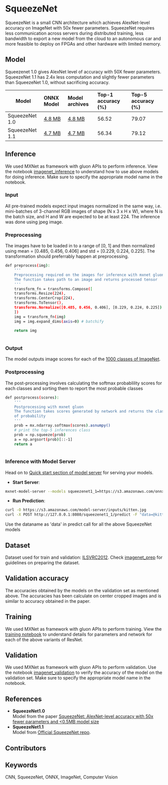 # SqueezeNet
SqueezeNet is a small CNN architecture which achieves AlexNet-level accuracy on ImageNet with 50x fewer parameters. SqueezeNet requires less communication across servers during distributed training, less bandwidth to export a new model from the cloud to an autonomous car and more feasible to deploy on FPGAs and other hardware with limited memory. 


## Model
Squeezenet 1.0 gives AlexNet level of accuracy with 50X fewer parameters.
SqueezeNet 1.1 has 2.4x less computation and slightly fewer parameters than SqueezeNet 1.0, without sacrificing accuracy.

|Model        |ONNX Model  | Model archives|Top-1 accuracy (%)|Top-5 accuracy (%)|
|-------------|:--------------|:--------------|:--------------|:--------------|
|SqueezeNet 1.0|    [4.8 MB](https://s3.amazonaws.com/onnx-model-zoo/squeezenet/squeezenet1.0/squeezenet1.0.onnx)    |  [4.8 MB](https://s3.amazonaws.com/onnx-model-zoo/squeezenet/squeezenet1.0/squeezenet1.0.model)     | 56.52     |     79.07     |
|SqueezeNet 1.1|    [4.7 MB](https://s3.amazonaws.com/onnx-model-zoo/squeezenet/squeezenet1.1/squeezenet1.1.onnx)    |  [4.7 MB](https://s3.amazonaws.com/onnx-model-zoo/squeezenet/squeezenet1.1/squeezenet1.1.model)     |56.34     |     79.12     |


## Inference
We used MXNet as framework with gluon APIs to perform inference. View the notebook [imagenet_inference](../imagenet_inference.ipynb) to understand how to use above models for doing inference. Make sure to specify the appropriate model name in the notebook. 
### Input 
All pre-trained models expect input images normalized in the same way, i.e. mini-batches of 3-channel RGB images of shape (N x 3 x H x W), where N is the batch size, and H and W are expected to be at least 224. 
The inference was done using jpeg image.

### Preprocessing
The images have to be loaded in to a range of [0, 1] and then normalized using mean = [0.485, 0.456, 0.406] and std = [0.229, 0.224, 0.225]. The transformation should preferrably happen at preprocessing.

```bash
def preprocess(img):   
    '''
    Preprocessing required on the images for inference with mxnet gluon
    The function takes path to an image and returns processed tensor
    '''
    transform_fn = transforms.Compose([
    transforms.Resize(224),
    transforms.CenterCrop(224),
    transforms.ToTensor(),
    transforms.Normalize([0.485, 0.456, 0.406], [0.229, 0.224, 0.225])
    ])
    img = transform_fn(img)
    img = img.expand_dims(axis=0) # batchify
    
    return img
    
 ```
 

### Output
The model outputs image scores for each of the [1000 classes of ImageNet](../../synset.txt). 

### Postprocessing
The post-processing involves calculating the softmax probablility scores for each classes and sorting them to report the most probable 
classes

```bash
def postprocess(scores): 
    '''
    Postprocessing with mxnet gluon
    The function takes scores generated by network and returns the class ids in decreasing order
    of probability
    '''
    prob = mx.ndarray.softmax(scores).asnumpy()
    # print the top-5 inferences class
    prob = np.squeeze(prob)
    a = np.argsort(prob)[::-1]
    return a
    
 ```
### Inference with Model Server
Head on to [Quick start section of model server](https://github.com/awslabs/mxnet-model-server/blob/master/README.md#quick-start) for serving your models. 
* **Start Server**:
```bash
mxnet-model-server --models squeezenet1_1=https://s3.amazonaws.com/onnx-model-zoo/squeezentnet/squeezenet1.1/squeezenet1.1.model
```

* **Run Prediction**:
```bash
curl -O https://s3.amazonaws.com/model-server/inputs/kitten.jpg
curl -X POST http://127.0.0.1:8080/squeezenet1_1/predict -F "data=@kitten.jpeg"
```
Use the dataname as 'data' in predict call for all the above SqueezeNet models
## Dataset
Dataset used for train and validation: [ILSVRC2012](http://www.image-net.org/challenges/LSVRC/2012/). Check [imagenet_prep](../imagenet_prep.md) for guidelines on preparing the dataset.

## Validation accuracy
The accuracies obtained by the models on the validation set as mentioned above. The accuracies has been calculate on center cropped 
images and is similar to accuracy obtained in the paper.
<!--
|Model        |Top-1 accuracy (%)|Top-5 accuracy (%)|
|-------------|:--------------|:--------------|
|SqueezeNet 1.0|     56.52     |     79.07     |
|SqueezeNet 1.1|     56.34     |     79.12     |
-->


## Training
We used MXNet as framework with gluon APIs to perform training. View the [training notebook](train_squeezenet.ipynb) to understand details for parameters and network for each of the above variants of ResNet.

## Validation
We used MXNet as framework with gluon APIs to perform validation. Use the notebook [imagenet_validation](../imagenet_validation.ipynb) to verify the accuracy of the model on the validation set. Make sure to specify the appropriate model name in the notebook.

## References
* **SqueezeNet1.0**  
Model from the paper [SqueezeNet: AlexNet-level accuracy with 50x fewer parameters and <0.5MB model size](https://arxiv.org/abs/1602.07360)
* **SqueezeNet1.1**   
Model from [Official SqueezeNet repo](https://github.com/DeepScale/SqueezeNet/tree/master/SqueezeNet_v1.1). 

## Contributors

## Keywords
CNN, SqueezeNet, ONNX, ImageNet, Computer Vision 


